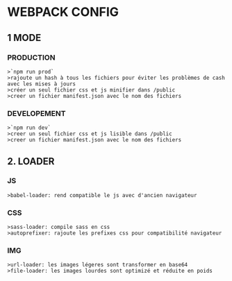 # WEBPACK CONFIG

## 1 MODE
### PRODUCTION
	>`npm run prod`
	>rajoute un hash à tous les fichiers pour éviter les problèmes de cash avec les mises à jours
	>créer un seul fichier css et js minifier dans /public
	>creer un fichier manifest.json avec le nom des fichiers

### DEVELOPEMENT
	>`npm run dev`
	>creer un seul fichier css et js lisible dans /public
	>creer un fichier manifest.json avec le nom des fichiers

## 2. LOADER
### JS
	>babel-loader: rend compatible le js avec d'ancien navigateur

### CSS
	>sass-loader: compile sass en css
	>autoprefixer: rajoute les prefixes css pour compatibilité navigateur

### IMG
	>url-loader: les images légeres sont transformer en base64
	>file-loader: les images lourdes sont optimizé et réduite en poids